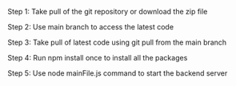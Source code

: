 Step 1: Take pull of the git repository or download the zip file

Step 2: Use main branch to access the latest code

Step 3: Take pull of latest code using git pull from the main branch

Step 4: Run npm install once to install all the packages

Step 5: Use node mainFile.js command to start the backend server
